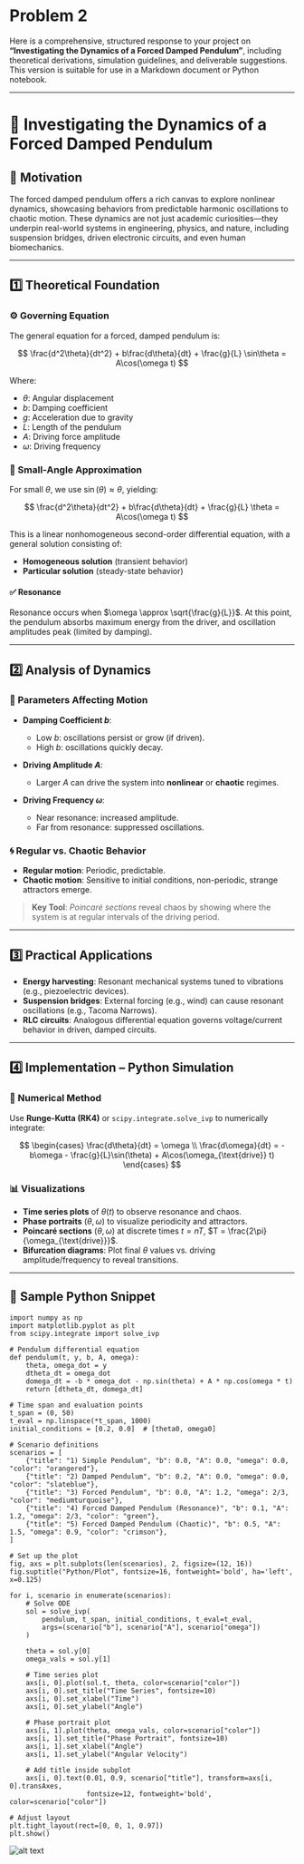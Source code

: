 # Problem 2

Here is a comprehensive, structured response to your project on **“Investigating the Dynamics of a Forced Damped Pendulum”**, including theoretical derivations, simulation guidelines, and deliverable suggestions. This version is suitable for use in a Markdown document or Python notebook.

---

# 📘 Investigating the Dynamics of a Forced Damped Pendulum

## 🧠 Motivation

The forced damped pendulum offers a rich canvas to explore nonlinear dynamics, showcasing behaviors from predictable harmonic oscillations to chaotic motion. These dynamics are not just academic curiosities—they underpin real-world systems in engineering, physics, and nature, including suspension bridges, driven electronic circuits, and even human biomechanics.

---

## 1️⃣ Theoretical Foundation

### ⚙️ Governing Equation

The general equation for a forced, damped pendulum is:

$$
\frac{d^2\theta}{dt^2} + b\frac{d\theta}{dt} + \frac{g}{L} \sin\theta = A\cos(\omega t)
$$

Where:

* $\theta$: Angular displacement
* $b$: Damping coefficient
* $g$: Acceleration due to gravity
* $L$: Length of the pendulum
* $A$: Driving force amplitude
* $\omega$: Driving frequency

### 🧮 Small-Angle Approximation

For small $\theta$, we use $\sin(\theta) \approx \theta$, yielding:

$$
\frac{d^2\theta}{dt^2} + b\frac{d\theta}{dt} + \frac{g}{L} \theta = A\cos(\omega t)
$$

This is a linear nonhomogeneous second-order differential equation, with a general solution consisting of:

* **Homogeneous solution** (transient behavior)
* **Particular solution** (steady-state behavior)

#### ✅ Resonance

Resonance occurs when $\omega \approx \sqrt{\frac{g}{L}}$. At this point, the pendulum absorbs maximum energy from the driver, and oscillation amplitudes peak (limited by damping).

---

## 2️⃣ Analysis of Dynamics

### 🔁 Parameters Affecting Motion

* **Damping Coefficient $b$**:

  * Low $b$: oscillations persist or grow (if driven).
  * High $b$: oscillations quickly decay.

* **Driving Amplitude $A$**:

  * Larger $A$ can drive the system into **nonlinear** or **chaotic** regimes.

* **Driving Frequency $\omega$**:

  * Near resonance: increased amplitude.
  * Far from resonance: suppressed oscillations.

### 🌀 Regular vs. Chaotic Behavior

* **Regular motion**: Periodic, predictable.
* **Chaotic motion**: Sensitive to initial conditions, non-periodic, strange attractors emerge.

> **Key Tool**: *Poincaré sections* reveal chaos by showing where the system is at regular intervals of the driving period.

---

## 3️⃣ Practical Applications

* **Energy harvesting**: Resonant mechanical systems tuned to vibrations (e.g., piezoelectric devices).
* **Suspension bridges**: External forcing (e.g., wind) can cause resonant oscillations (e.g., Tacoma Narrows).
* **RLC circuits**: Analogous differential equation governs voltage/current behavior in driven, damped circuits.

---

## 4️⃣ Implementation – Python Simulation

### 🔧 Numerical Method

Use **Runge-Kutta (RK4)** or `scipy.integrate.solve_ivp` to numerically integrate:

$$
\begin{cases}
\frac{d\theta}{dt} = \omega \\
\frac{d\omega}{dt} = -b\omega - \frac{g}{L}\sin(\theta) + A\cos(\omega_{\text{drive}} t)
\end{cases}
$$

### 📊 Visualizations

* **Time series plots** of $\theta(t)$ to observe resonance and chaos.
* **Phase portraits** $(\theta, \omega)$ to visualize periodicity and attractors.
* **Poincaré sections** $(\theta, \omega)$ at discrete times $t = nT$, $T = \frac{2\pi}{\omega_{\text{drive}}}$.
* **Bifurcation diagrams**: Plot final $\theta$ values vs. driving amplitude/frequency to reveal transitions.

---


## 🧩 Sample Python Snippet

````
import numpy as np
import matplotlib.pyplot as plt
from scipy.integrate import solve_ivp

# Pendulum differential equation
def pendulum(t, y, b, A, omega):
    theta, omega_dot = y
    dtheta_dt = omega_dot
    domega_dt = -b * omega_dot - np.sin(theta) + A * np.cos(omega * t)
    return [dtheta_dt, domega_dt]

# Time span and evaluation points
t_span = (0, 50)
t_eval = np.linspace(*t_span, 1000)
initial_conditions = [0.2, 0.0]  # [theta0, omega0]

# Scenario definitions
scenarios = [
    {"title": "1) Simple Pendulum", "b": 0.0, "A": 0.0, "omega": 0.0, "color": "orangered"},
    {"title": "2) Damped Pendulum", "b": 0.2, "A": 0.0, "omega": 0.0, "color": "slateblue"},
    {"title": "3) Forced Pendulum", "b": 0.0, "A": 1.2, "omega": 2/3, "color": "mediumturquoise"},
    {"title": "4) Forced Damped Pendulum (Resonance)", "b": 0.1, "A": 1.2, "omega": 2/3, "color": "green"},
    {"title": "5) Forced Damped Pendulum (Chaotic)", "b": 0.5, "A": 1.5, "omega": 0.9, "color": "crimson"},
]

# Set up the plot
fig, axs = plt.subplots(len(scenarios), 2, figsize=(12, 16))
fig.suptitle("Python/Plot", fontsize=16, fontweight='bold', ha='left', x=0.125)

for i, scenario in enumerate(scenarios):
    # Solve ODE
    sol = solve_ivp(
        pendulum, t_span, initial_conditions, t_eval=t_eval,
        args=(scenario["b"], scenario["A"], scenario["omega"])
    )
    
    theta = sol.y[0]
    omega_vals = sol.y[1]

    # Time series plot
    axs[i, 0].plot(sol.t, theta, color=scenario["color"])
    axs[i, 0].set_title("Time Series", fontsize=10)
    axs[i, 0].set_xlabel("Time")
    axs[i, 0].set_ylabel("Angle")

    # Phase portrait plot
    axs[i, 1].plot(theta, omega_vals, color=scenario["color"])
    axs[i, 1].set_title("Phase Portrait", fontsize=10)
    axs[i, 1].set_xlabel("Angle")
    axs[i, 1].set_ylabel("Angular Velocity")

    # Add title inside subplot
    axs[i, 0].text(0.01, 0.9, scenario["title"], transform=axs[i, 0].transAxes,
                   fontsize=12, fontweight='bold', color=scenario["color"])

# Adjust layout
plt.tight_layout(rect=[0, 0, 1, 0.97])
plt.show()
````

![alt text](image-12.png)